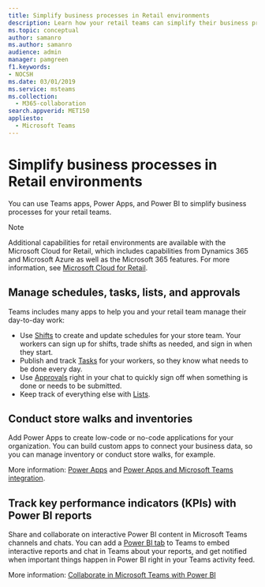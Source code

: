 ```yaml
---
title: Simplify business processes in Retail environments
description: Learn how your retail teams can simplify their business processes with Microsoft Teams.
ms.topic: conceptual
author: samanro
ms.author: samanro
audience: admin
manager: pamgreen
f1.keywords:
- NOCSH
ms.date: 03/01/2019
ms.service: msteams
ms.collection: 
  - M365-collaboration
search.appverid: MET150
appliesto: 
  - Microsoft Teams
---
```


# Simplify business processes in Retail environments

You can use Teams apps, Power Apps, and Power BI to simplify business processes for your retail teams.

> [!NOTE]
> Additional capabilities for retail environments are available with the Microsoft Cloud for Retail, which includes capabilities from Dynamics 365 and Microsoft Azure as well as the Microsoft 365 features. For more information, see [Microsoft Cloud for Retail](/industry/retail/).

## Manage schedules, tasks, lists, and approvals

Teams includes many apps to help you and your retail team manage their day-to-day work:

- Use [Shifts](shifts-for-teams-landing-page.md) to create and update schedules for your store team. Your workers can sign up for shifts, trade shifts as needed, and sign in when they start.
- Publish and track [Tasks](../manage-tasks-app.md) for your workers, so they know what needs to be done every day.
- Use [Approvals](../approval-admin.md) right in your chat to quickly sign off when something is done or needs to be submitted.
- Keep track of everything else with [Lists](../../manage-lists-app.md).

## Conduct store walks and inventories

Add Power Apps to create low-code or no-code applications for your organization. You can build custom apps to connect your business data, so you can manage inventory or conduct store walks, for example.

More information: [Power Apps](../manage-power-platform-apps.md) and [Power Apps and Microsoft Teams integration](/powerapps/teams/overview).

## Track key performance indicators (KPIs) with Power BI reports

Share and collaborate on interactive Power BI content in Microsoft Teams channels and chats. You can add a [Power BI tab](../built-in-custom-tabs.md) to Teams to embed interactive reports and chat in Teams about your reports, and get notified when important things happen in Power BI right in your Teams activity feed.

More information: [Collaborate in Microsoft Teams with Power BI](/power-bi/collaborate-share/service-collaborate-microsoft-teams)

